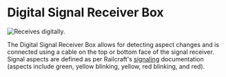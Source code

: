 # Digital Signal Receiver Box

![Receives digitally.](block:computronics:computronics.digital_receiver_box)

The Digital Signal Receiver Box allows for detecting aspect changes and is connected using a cable on the top or bottom face of the signal receiver. Signal aspects are defined as per Railcraft's [signaling](http://railcraft.info/wiki/guide:signalling) documentation (aspects include green, yellow blinking, yellow, red blinking, and red).
